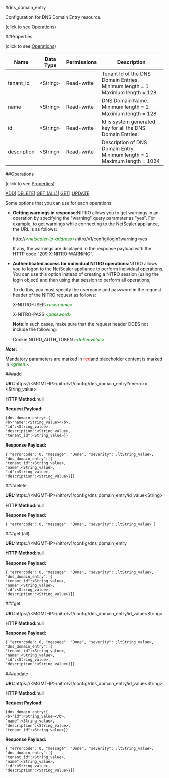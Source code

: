 #dns_domain_entry



Configuration for DNS Domain Entry resource.

<span>(click to see [Operations](#operations))</span>



##Properties 

<span>(click to see [Operations](#operations))</span>





<table><thead><tr><th>Name</th><th>Data Type</th><th>Permissions</th><th>Description</th></tr></thead><tbody><tr><td>tenant_id</td><td>&lt;String></td><td>Read-write</td><td>Tenant Id of the DNS Domain Entries.<br>Minimum length = 1<br>Maximum length = 128</td></tr><tr><td>name</td><td>&lt;String></td><td>Read-write</td><td>DNS Domain Name.<br>Minimum length = 1<br>Maximum length = 128</td></tr><tr><td>id</td><td>&lt;String></td><td>Read-write</td><td>Id is system generated key for all the DNS Domain Entries.</td></tr><tr><td>description</td><td>&lt;String></td><td>Read-write</td><td>Description of DNS Domain Entry.<br>Minimum length = 1<br>Maximum length = 1024</td></tr></tbody></table>

##Operations 

<span>(click to see [Properties](#properties))</span>





[ADD](#all)| [DELETE](#delete)| [GET (ALL)](#get-all)| [GET](#get)| [UPDATE](#update)





Some options that you can use for each operations:

<ul><li><p><b>Getting warnings in response:</b>NITRO allows you to get warnings in an operation by specifying the "warning" query parameter as "yes". For example, to get warnings while connecting to the NetScaler appliance, the URL is as follows:</p><p>http://<span style="color:green;font-style:italic;">&lt;netscaler-ip-address&gt;</span>/nitro/v1/config/login?warning=yes</p><p>If any, the warnings are displayed in the response payload with the HTTP code "209 X-NITRO-WARNING".</p></li><li><p><b>Authenticated access for individual NITRO operations:</b>NITRO allows you to logon to the NetScaler appliance to perform individual operations. You can use this option instead of creating a NITRO session (using the login object) and then using that session to perform all operations,</p><p>To do this, you must specify the username and password in the request header of the NITRO request as follows:</p><p>X-NITRO-USER:<span style="color:green;font-style:italic;">&lt;username&gt;</span></p><p>X-NITRO-PASS:<span style="color:green;font-style:italic;">&lt;password&gt;</span></p><p><b>Note:</b>In such cases, make sure that the request header DOES not include the following:</p><p>Cookie:NITRO_AUTH_TOKEN=<span style="color:green;font-style:italic;">&lt;tokenvalue&gt;</span></p></li></ul>







***Note:*** 

Mandatory parameters are marked in <span style="color:#FF0000;">red</span>and placeholder content is marked in <span style="color:green;font-style:italic">&lt;green&gt;</span>.



###add







<b>URL:</b>https://&lt;MGMT-IP&gt;/nitro/v1/config/dns_domain_entry?onerror=&lt;String_value&gt;

<b>HTTP Method:</b>null

<b>Request Payload: </b>
```
{dns_domain_entry: {
<b>"name":<String_value></b>,
"id":<String_value>,
"description":<String_value>,
"tenant_id":<String_value>}}
```

<b>Response Payload: </b>
```
{ "errorcode": 0, "message": "Done", "severity": ;ltString_value>, "dns_domain_entry":[{
"tenant_id":<String_value>,
"name":<String_value>,
"id":<String_value>,
"description":<String_value>}]}
```







###delete







<b>URL:</b>https://&lt;MGMT-IP&gt;/nitro/v1/config/dns_domain_entry/id_value&lt;String&gt;

<b>HTTP Method:</b>null

<b>Response Payload: </b>
```
{ "errorcode": 0, "message": "Done", "severity": ;ltString_value> }
```







###get (all)







<b>URL:</b>https://&lt;MGMT-IP&gt;/nitro/v1/config/dns_domain_entry

<b>HTTP Method:</b>null

<b>Response Payload: </b>
```
{ "errorcode": 0, "message": "Done", "severity": ;ltString_value>, "dns_domain_entry":[{
"tenant_id":<String_value>,
"name":<String_value>,
"id":<String_value>,
"description":<String_value>}]}
```







###get







<b>URL:</b>https://&lt;MGMT-IP&gt;/nitro/v1/config/dns_domain_entry/id_value&lt;String&gt;

<b>HTTP Method:</b>null

<b>Response Payload: </b>
```
{ "errorcode": 0, "message": "Done", "severity": ;ltString_value>, "dns_domain_entry":[{
"tenant_id":<String_value>,
"name":<String_value>,
"id":<String_value>,
"description":<String_value>}]}
```







###update







<b>URL:</b>https://&lt;MGMT-IP&gt;/nitro/v1/config/dns_domain_entry/id_value&lt;String&gt;

<b>HTTP Method:</b>null

<b>Request Payload: </b>
```
{dns_domain_entry:{
<b>"id":<String_value></b>,
"name":<String_value>,
"description":<String_value>,
"tenant_id":<String_value>}}
```

<b>Response Payload: </b>
```
{ "errorcode": 0, "message": "Done", "severity": ;ltString_value>, "dns_domain_entry":[{
"tenant_id":<String_value>,
"name":<String_value>,
"id":<String_value>,
"description":<String_value>}]}
```







